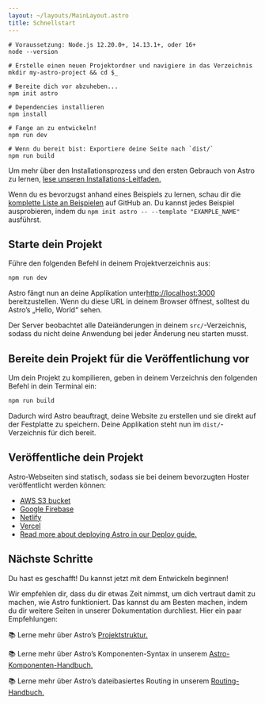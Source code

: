 ```yaml
---
layout: ~/layouts/MainLayout.astro
title: Schnellstart
---
```


```shell
# Voraussetzung: Node.js 12.20.0+, 14.13.1+, oder 16+
node --version

# Erstelle einen neuen Projektordner und navigiere in das Verzeichnis
mkdir my-astro-project && cd $_

# Bereite dich vor abzuheben...
npm init astro

# Dependencies installieren
npm install

# Fange an zu entwickeln!
npm run dev

# Wenn du bereit bist: Exportiere deine Seite nach `dist/`
npm run build
```

Um mehr über den Installationsprozess und den ersten Gebrauch von Astro zu lernen, [lese unseren Installations-Leitfaden.](installation)

Wenn du es bevorzugst anhand eines Beispiels zu lernen, schau dir die [komplette Liste an Beispielen](https://github.com/snowpackjs/astro/tree/main/examples) auf GitHub an. 
Du kannst jedes Beispiel ausprobieren, indem du `npm init astro -- --template "EXAMPLE_NAME"` ausführst.

## Starte dein Projekt

Führe den folgenden Befehl in deinem Projektverzeichnis aus:

```bash
npm run dev
```

Astro fängt nun an deine Applikation unter[http://localhost:3000](http://localhost:3000) bereitzustellen. Wenn du diese URL in deinem Browser öffnest, solltest du Astro’s „Hello, World“ sehen.

Der Server beobachtet alle Dateiänderungen in deinem `src/`-Verzeichnis, sodass du nicht deine Anwendung bei jeder Änderung neu starten musst.

## Bereite dein Projekt für die Veröffentlichung vor

Um dein Projekt zu kompilieren, geben in deinem Verzeichnis den folgenden Befehl in dein Terminal ein:

```bash
npm run build
```

Dadurch wird Astro beauftragt, deine Website zu erstellen und sie direkt auf der Festplatte zu speichern. Deine Applikation steht nun im `dist/`-Verzeichnis für dich bereit.

## Veröffentliche dein Projekt

Astro-Webseiten sind statisch, sodass sie bei deinem bevorzugten Hoster veröffentlicht werden können:

- [AWS S3 bucket](https://aws.amazon.com/s3/)
- [Google Firebase](https://firebase.google.com/)
- [Netlify](https://www.netlify.com/)
- [Vercel](https://vercel.com/)
- [Read more about deploying Astro in our Deploy guide.](/guides/deploy)

## Nächste Schritte

Du hast es geschafft! Du kannst jetzt mit dem Entwickeln beginnen!

Wir empfehlen dir, dass du dir etwas Zeit nimmst, um dich vertraut damit zu machen, wie Astro funktioniert. Das kannst du am Besten machen, indem du dir weitere Seiten in unserer Dokumentation durchliest. Hier ein paar Empfehlungen:

📚 Lerne mehr über Astro’s [Projektstruktur.](/core-concepts/project-structure)

📚 Lerne mehr über Astro’s Komponenten-Syntax in unserem [Astro-Komponenten-Handbuch.](/core-concepts/astro-components)

📚 Lerne mehr über Astro’s dateibasiertes Routing in unserem [Routing-Handbuch.](core-concepts/astro-pages)

